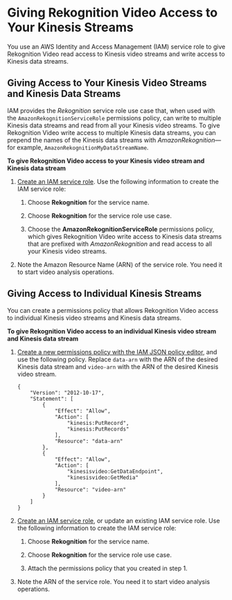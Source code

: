 # Giving Rekognition Video Access to Your Kinesis Streams<a name="api-streaming-video-roles"></a>

You use an AWS Identity and Access Management \(IAM\) service role to give Rekognition Video read access to Kinesis video streams and write access to Kinesis data streams\. 

## Giving Access to Your Kinesis Video Streams and Kinesis Data Streams<a name="api-streaming-video-roles-all-stream"></a>

 IAM provides the *Rekognition* service role use case that, when used with the `AmazonRekognitionServiceRole` permissions policy, can write to multiple Kinesis data streams and read from all your Kinesis video streams\. To give Rekognition Video write access to multiple Kinesis data streams, you can prepend the names of the Kinesis data streams with *AmazonRekognition*—for example, `AmazonRekognitionMyDataStreamName`\. 

**To give Rekognition Video access to your Kinesis video stream and Kinesis data stream**

1. [Create an IAM service role](http://docs.aws.amazon.com/IAM/latest/UserGuide/id_roles_create_for-service.html?icmpid=docs_iam_console)\. Use the following information to create the IAM service role:

   1. Choose **Rekognition** for the service name\.

   1. Choose **Rekognition** for the service role use case\.

   1. Choose the **AmazonRekognitionServiceRole** permissions policy, which gives Rekognition Video write access to Kinesis data streams that are prefixed with *AmazonRekognition* and read access to all your Kinesis video streams\.

1. Note the Amazon Resource Name \(ARN\) of the service role\. You need it to start video analysis operations\.

## Giving Access to Individual Kinesis Streams<a name="api-streaming-video-roles-single-stream"></a>

You can create a permissions policy that allows Rekognition Video access to individual Kinesis video streams and Kinesis data streams\.

**To give Rekognition Video access to an individual Kinesis video stream and Kinesis data stream**

1. [ Create a new permissions policy with the IAM JSON policy editor](http://docs.aws.amazon.com/IAM/latest/UserGuide/access_policies_create.html#access_policies_create-json-editor), and use the following policy\. Replace `data-arn` with the ARN of the desired Kinesis data stream and `video-arn` with the ARN of the desired Kinesis video stream\.

   ```
   {
       "Version": "2012-10-17",
       "Statement": [
           {
               "Effect": "Allow",
               "Action": [
                   "kinesis:PutRecord",
                   "kinesis:PutRecords"
               ],
               "Resource": "data-arn"
           },
           {
               "Effect": "Allow",
               "Action": [
                   "kinesisvideo:GetDataEndpoint",
                   "kinesisvideo:GetMedia"
               ],
               "Resource": "video-arn"
           }
       ]
   }
   ```

1. [Create an IAM service role](http://docs.aws.amazon.com/IAM/latest/UserGuide/id_roles_create_for-service.html?icmpid=docs_iam_console), or update an existing IAM service role\. Use the following information to create the IAM service role:

   1. Choose **Rekognition** for the service name\.

   1. Choose **Rekognition** for the service role use case\.

   1. Attach the permissions policy that you created in step 1\.

1. Note the ARN of the service role\. You need it to start video analysis operations\.